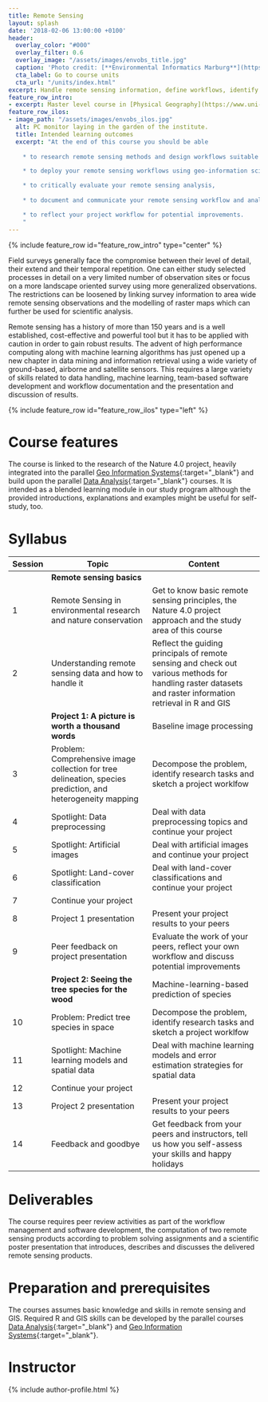 ```yaml
---
title: Remote Sensing
layout: splash
date: '2018-02-06 13:00:00 +0100'
header:
  overlay_color: "#000"
  overlay_filter: 0.6
  overlay_image: "/assets/images/envobs_title.jpg"
  caption: 'Photo credit: [**Environmental Informatics Marburg**](https://www.flickr.com/environmentalinformatics-marburg/)'
  cta_label: Go to course units
  cta_url: "/units/index.html"
excerpt: Handle remote sensing information, define workflows, identify objects, and predict land cover in space.
feature_row_intro:
- excerpt: Master level course in [Physical Geography](https://www.uni-marburg.de/fb19/studium/studiengaenge/msc-phygeo) at Marburg University
feature_row_ilos:
- image_path: "/assets/images/envobs_ilos.jpg"
  alt: PC monitor laying in the garden of the institute.
  title: Intended learning outcomes
  excerpt: "At the end of this course you should be able
  
    * to research remote sensing methods and design workflows suitable to solve common remote sensing problems,

	* to deploy your remote sensing workflows using geo-information science tools, R scripts and collaborative code management platforms for task management and issue tracking, 

	* to critically evaluate your remote sensing analysis,
	
	* to document and communicate your remote sensing workflow and analysis results,

	* to reflect your project workflow for potential improvements.
	"
---
```


{% include feature_row id="feature_row_intro" type="center" %}

Field surveys generally face the compromise between their level of detail, their extend and their temporal repetition. One can either study selected processes in detail on a very limited number of observation sites or focus on a more landscape oriented survey using more generalized observations. The restrictions can be loosened by linking survey information to area wide remote sensing observations and the modelling of raster maps which can further be used for scientific analysis. 

Remote sensing has a history of more than 150 years and is a well established, cost-effective and powerful tool but it has to be applied with caution in order to gain robust results. The advent of high performance computing along with machine learning algorithms has just opened up a new chapter in data mining and information retrieval using a wide variety of ground-based, airborne and satellite sensors. This requires a large variety of skills related to data handling, machine learning, team-based software development and workflow documentation and the presentation and discussion of results.

{% include feature_row id="feature_row_ilos" type="left" %}


# Course features

The course is linked to the research of the Nature 4.0 project, heavily integrated into the parallel [Geo Information Systems](https://oer.uni-marburg.de/ilias.php?ref_id=327&cmdClass=ilrepositorygui&cmdNode=r5&baseClass=ilrepositorygui){:target="_blank"} and build upon the parallel [Data Analysis](https://oer.uni-marburg.de/ilias.php?ref_id=326&cmdClass=ilrepositorygui&cmdNode=r5&baseClass=ilrepositorygui){:target="_blank"} courses. It is intended as a blended learning module in our study program although the provided introductions, explanations and examples might be useful for self-study, too.



# Syllabus

| Session | Topic | Content |
|-------|--------|---------|
|| **Remote sensing basics** ||
| 1 | Remote Sensing in environmental research and nature conservation | Get to know basic remote sensing principles, the Nature 4.0 project approach and the study area of this course |
| 2 | Understanding remote sensing data and how to handle it | Reflect the guiding principals of remote sensing and check out various methods for handling raster datasets and raster information retrieval in R and GIS |
|| **Project 1: A picture is worth a thousand words** | Baseline image processing |
| 3 | Problem: Comprehensive image collection for tree delineation, species prediction, and heterogeneity mapping | Decompose the problem, identify research tasks and sketch a project worklfow |
| 4 | Spotlight: Data preprocessing | Deal with data preprocessing topics and continue your project | 
| 5 | Spotlight: Artificial images | Deal with artificial images and continue your project | 
| 6 | Spotlight: Land-cover classification | Deal with land-cover classifications and continue your project | 
| 7 | Continue your project ||
| 8 | Project 1 presentation | Present your project results to your peers |
| 9 | Peer feedback on project presentation | Evaluate the work of your peers, reflect your own workflow and discuss potential improvements |
|| **Project 2: Seeing the tree species for the wood** | Machine-learning-based prediction of species |
| 10 | Problem: Predict tree species in space | Decompose the problem, identify research tasks and sketch a project worklfow |
| 11 | Spotlight: Machine learning models and spatial data | Deal with machine learning models and error estimation strategies for spatial data |
| 12 | Continue your project ||
| 13 | Project 2 presentation | Present your project results to your peers |
| 14 | Feedback and goodbye | Get feedback from your peers and instructors, tell us how you self-assess your skills and happy holidays |


# Deliverables

The course requires peer review activities as part of the workflow management and software development, the computation of two remote sensing products according to problem solving assignments and a scientific poster presentation that introduces, describes and discusses the delivered remote sensing products.




# Preparation and prerequisites

The courses assumes basic knowledge and skills in remote sensing and GIS. Required R and GIS skills can be developed by the parallel courses [Data Analysis](https://oer.uni-marburg.de/ilias.php?ref_id=326&cmdClass=ilrepositorygui&cmdNode=r5&baseClass=ilrepositorygui){:target="_blank"} and [Geo Information Systems](https://oer.uni-marburg.de/ilias.php?ref_id=327&cmdClass=ilrepositorygui&cmdNode=r5&baseClass=ilrepositorygui){:target="_blank"}.



# Instructor
{% include author-profile.html %}